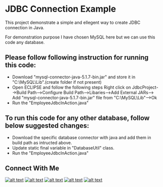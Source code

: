 # JDBC Connection Example

This project demonstrate a simple and ellegent way to create JDBC connection in Java. 

For demonstration purpose I have chosen MySQL here but we can use this code any database.

## Please follow following instruction for running this code:

  - Download "mysql-connector-java-5.1.7-bin.jar" and store it in "C:\MySQL\Lib".(create folder if not present)
  - Open ECLIPSE and follow the following steps
           Right click on JdbcProject-->Build Path-->Configure Build Path-->Libaries-->Add External JARs--> Add "mysql-connector-java-5.1.7-bin.jar" file from "C:\MySQL\Lib"-->Ok
  - Run the "EmployeeJdbcInAction.java"


## To run this code for any other database, follow below suggested changes:

  - Download the specific database connector with java and add them in build path as intructed above.
  - Update static final variable in "DatabaseUtil" class.
  - Run the "EmployeeJdbcInAction.java"


## Connect With Me
[![alt text][1.1]][1]
[![alt text][2.1]][2]
[![alt text][3.1]][3]
[![alt text][4.1]][4]
[![alt text][5.1]][5]


<!-- icons with padding -->

[1.1]: http://i.imgur.com/tXSoThF.png (twitter icon with padding)
[2.1]: http://i.imgur.com/P3YfQoD.png (facebook icon with padding)
[3.1]: http://i.imgur.com/yCsTjba.png (google plus icon with padding)
[4.1]: http://i.imgur.com/0o48UoR.png (github icon with padding)
[5.1]: http://i.imgur.com/paosKwN.png (linkedin icon with padding)

[1]: http://www.twitter.com/IamRajKD08
[2]: http://www.facebook.com/rdsofttech
[3]: https://plus.google.com/+RajKumarDubey08
[4]: http://www.github.com/rajkumardubey
[5]: https://in.linkedin.com/in/raj-kumar-dubey
